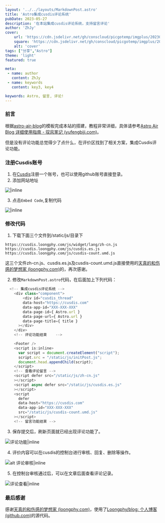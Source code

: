 ```yaml
---
layout: '../../layouts/MarkdownPost.astro'
title: 'Astro集成cusdis评论系统'
pubDate: 2023-05-27
description: '在本站集成cusdis评论系统，支持留言评论'
author: 'ZhJy'
cover:
    url: 'https://cdn.jsdelivr.net/gh/conscloud/picgotemp/imgplus/202305271703819.png'
    square: 'https://cdn.jsdelivr.net/gh/conscloud/picgotemp/imgplus/202305271703819.png'
    alt: 'cover'
tags: ["分享","Astro"] 
theme: 'light'
featured: true

meta:
 - name: author
   content: ZhJy
 - name: keywords
   content: key3, key4

keywords: Astro, 留言, 评论!
---
```


### 前言

根据[astro-air-blog](https://github.com/austin2035/astro-air-blog)的模板完成本站的搭建，教程非常详细，具体请参考[Astro Air Blog 详细使用指南 - 驭风笔记 (yufengbiji.com)](https://yufengbiji.com/posts/astro-air-blog-guide)。

但是没有评论功能总觉得少了点什么，在评价区找到了相关方案，集成Cusdis评论功能。

### 注册Cusdis账号

1. 在[Cusdis](https://cusdis.com/)注册一个账号，也可以使用github账号直接登录。
2. 添加网站地址

![|inline](https://cdn.jsdelivr.net/gh/conscloud/picgotemp/imgplus/202305271626798.png)

3. 点击`Embed Code`,复制代码

![|inline](https://cdn.jsdelivr.net/gh/conscloud/picgotemp/imgplus/202305271627366.png)

### 修改代码

1. 下载下面三个文件到/static/js/目录下

```text
https://cusdis.loongphy.com/js/widget/lang/zh-cn.js
https://cusdis.loongphy.com/js/cusdis.es.js
https://cusdis.loongphy.com/js/cusdis-count.umd.js
```

这三个文件zh-cn.js、cusdis.es.js及cusdis-count.umd.js直接使用的[天真的和伤感的梦想家 (loongphy.com)](https://blog.loongphy.com/)的，再次感谢。

2. 修改`MarkdownPost.astro`代码，在后面加上下列代码：

~~~js
  <!-- 集成cusdis评论系统 -->
    <div class="component">      
        <div id="cusdis_thread"
        data-host="https://cusdis.com"
        data-app-id="XXX-XXX-XXX"
        data-page-id={ Astro.url }
        data-page-url={ Astro.url }
        data-page-title={ title }
      ></div>
    </div>
    <!-- 评论功能结束    -->   

    <Footer />
    <script is:inline>
      var script = document.createElement("script");
      script.src = "/static/js/initPost.js";
      document.head.appendChild(script);
    </script>
    <!-- 查看评论留言 -->
    <script defer src="/static/js/zh-cn.js"
    ></script>
    <script async defer src="/static/js/cusdis.es.js"
    ></script>
    <script
      defer
      data-host="https://cusdis.com"
      data-app-id="XXX-XXX-XXX"
      src="/static/js/cusdis-count.umd.js"
    ></script>
    <!-- 留言功能结束 -->
~~~

3. 保存提交后，刷新页面就已经出现评论功能了。

![评论功能|inline](https://cdn.jsdelivr.net/gh/conscloud/picgotemp/imgplus/202305271742229.png)

4. 评价内容可以在cusdis的控制台进行审核、回复、删除等操作。

![alt 评论审核|inline](https://cdn.jsdelivr.net/gh/conscloud/picgotemp/imgplus/202305271746762.png)

5. 在控制台审核通过后，可以在文章后面查看评论记录。

![评论查看|inline](https://cdn.jsdelivr.net/gh/conscloud/picgotemp/imgplus/202305271750209.png)

### 最后感谢

感谢[天真的和伤感的梦想家 (loongphy.com)](https://blog.loongphy.com/)，使用了[Loongphy/blog: 个人博客 (github.com)](https://github.com/Loongphy/blog)的源代码。
